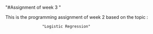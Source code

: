 "#Assignment of week 3 " 


This is the programming assignment of week 2 based on the topic :


					"Logistic Regression"